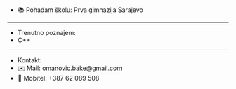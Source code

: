 - 📚 Pohađam školu: Prva gimnazija Sarajevo
- ---------
- Trenutno poznajem:
- C++
- ---------
- Kontakt:
- ✉️ Mail: omanovic.bake@gmail.com
- 📱 Mobitel: +387 62 089 508

